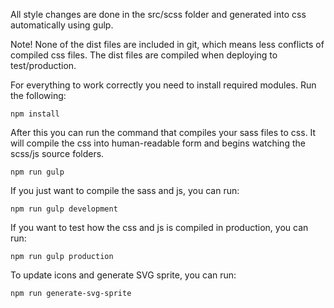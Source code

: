 All style changes are done in the src/scss folder and generated into css automatically using gulp.

Note!
None of the dist files are included in git, which means less conflicts of compiled css files.
The dist files are compiled when deploying to test/production.

For everything to work correctly you need to install required modules. Run the following:

    npm install

After this you can run the command that compiles your sass files to css. It will compile the css into human-readable form and begins watching the scss/js source folders.

    npm run gulp

If you just want to compile the sass and js, you can run:

    npm run gulp development

If you want to test how the css and js is compiled in production, you can run:

    npm run gulp production

To update icons and generate SVG sprite, you can run:

    npm run generate-svg-sprite

